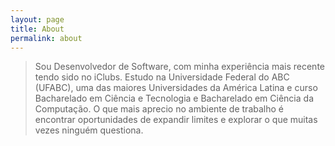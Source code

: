 ```yaml
---
layout: page
title: About
permalink: about
---
```


> Sou Desenvolvedor de Software, com minha experiência mais recente tendo sido no iClubs.
> Estudo na Universidade Federal do ABC (UFABC), uma das maiores Universidades da América Latina e curso Bacharelado em Ciência e Tecnologia e Bacharelado em Ciência da Computação. 
> O que mais aprecio no ambiente de trabalho é encontrar oportunidades de expandir limites e explorar o que muitas vezes ninguém questiona.